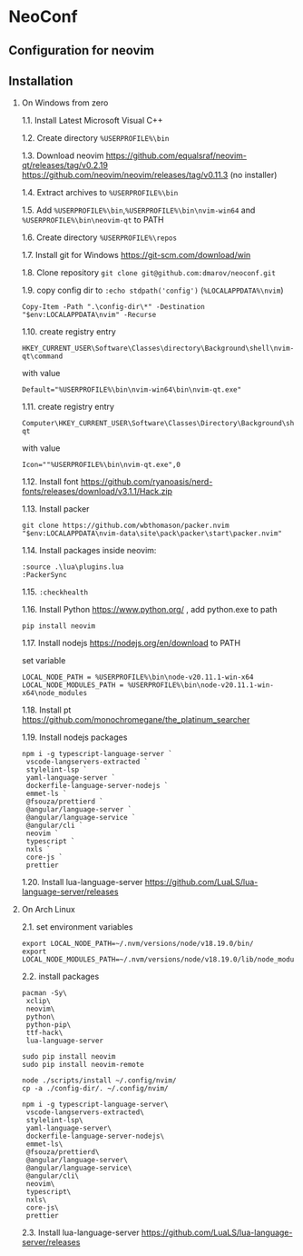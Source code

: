 # NeoConf

## Configuration for neovim

## Installation

1. On Windows from zero

    1.1. Install Latest Microsoft Visual C++

    1.2. Create directory `%USERPROFILE%\bin`

    1.3. Download neovim https://github.com/equalsraf/neovim-qt/releases/tag/v0.2.19 https://github.com/neovim/neovim/releases/tag/v0.11.3 (no installer)

    1.4. Extract archives to `%USERPROFILE%\bin`

    1.5. Add `%USERPROFILE%\bin`,`%USERPROFILE%\bin\nvim-win64` and `%USERPROFILE%\bin\neovim-qt` to PATH

    1.6. Create directory `%USERPROFILE%\repos`

    1.7. Install git for Windows https://git-scm.com/download/win

    1.8. Clone repository `git clone git@github.com:dmarov/neoconf.git`

    1.9. copy config dir to `:echo stdpath('config')` (`%LOCALAPPDATA%\nvim`)

    ```
    Copy-Item -Path ".\config-dir\*" -Destination "$env:LOCALAPPDATA\nvim" -Recurse
    ```

    1.10. create registry entry

    ```
    HKEY_CURRENT_USER\Software\Classes\directory\Background\shell\nvim-qt\command
    ```

    with value

    ```
    Default="%USERPROFILE%\bin\nvim-win64\bin\nvim-qt.exe"
    ```

    1.11. create registry entry

    ```
    Computer\HKEY_CURRENT_USER\Software\Classes\Directory\Background\shell\nvim-qt
    ```

    with value

    ```
    Icon=""%USERPROFILE%\bin\nvim-qt.exe",0
    ```

    1.12. Install font https://github.com/ryanoasis/nerd-fonts/releases/download/v3.1.1/Hack.zip

    1.13. Install packer

    ```
    git clone https://github.com/wbthomason/packer.nvim "$env:LOCALAPPDATA\nvim-data\site\pack\packer\start\packer.nvim"
    ```

    1.14. Install packages inside neovim:

    ```
    :source .\lua\plugins.lua
    :PackerSync
    ```

    1.15. `:checkhealth`

    1.16. Install Python https://www.python.org/ , add python.exe to path

    ```
    pip install neovim
    ```

    1.17. Install nodejs https://nodejs.org/en/download to PATH

    set variable

    ```
    LOCAL_NODE_PATH = %USERPROFILE%\bin\node-v20.11.1-win-x64
    LOCAL_NODE_MODULES_PATH = %USERPROFILE%\bin\node-v20.11.1-win-x64\node_modules
    ```

    1.18.
    Install pt https://github.com/monochromegane/the_platinum_searcher

    1.19. Install nodejs packages

    ```
    npm i -g typescript-language-server `
     vscode-langservers-extracted `
     stylelint-lsp `
     yaml-language-server `
     dockerfile-language-server-nodejs `
     emmet-ls `
     @fsouza/prettierd `
     @angular/language-server `
     @angular/language-service `
     @angular/cli `
     neovim `
     typescript `
     nxls `
     core-js `
     prettier
    ```

    1.20. Install lua-language-server https://github.com/LuaLS/lua-language-server/releases

2. On Arch Linux

    2.1. set environment variables

    ```
    export LOCAL_NODE_PATH=~/.nvm/versions/node/v18.19.0/bin/
    export LOCAL_NODE_MODULES_PATH=~/.nvm/versions/node/v18.19.0/lib/node_modules/
    ```

    2.2. install packages

    ```
    pacman -Sy\
     xclip\
     neovim\
     python\
     python-pip\
     ttf-hack\
     lua-language-server

    sudo pip install neovim
    sudo pip install neovim-remote

    node ./scripts/install ~/.config/nvim/
    cp -a ./config-dir/. ~/.config/nvim/

    npm i -g typescript-language-server\
     vscode-langservers-extracted\
     stylelint-lsp\
     yaml-language-server\
     dockerfile-language-server-nodejs\
     emmet-ls\
     @fsouza/prettierd\
     @angular/language-server\
     @angular/language-service\
     @angular/cli\
     neovim\
     typescript\
     nxls\
     core-js\
     prettier
    ```

    2.3. Install lua-language-server https://github.com/LuaLS/lua-language-server/releases
